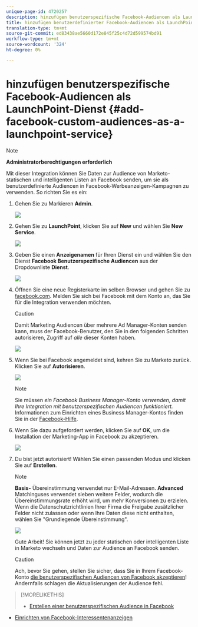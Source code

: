 ```yaml
---
unique-page-id: 4720257
description: hinzufügen benutzerspezifische Facebook-Audiencen als LaunchPoint-Dienst - Marketing-Dokumente - Produktdokumentation
title: hinzufügen benutzerdefinierter Facebook-Audiencen als LaunchPoint-Dienst
translation-type: tm+mt
source-git-commit: ed83438ae5660d172e845f25c4d72d599574bd91
workflow-type: tm+mt
source-wordcount: '324'
ht-degree: 0%

---
```



# hinzufügen benutzerspezifische Facebook-Audiencen als LaunchPoint-Dienst {#add-facebook-custom-audiences-as-a-launchpoint-service}

>[!NOTE]
>
>**Administratorberechtigungen erforderlich**

Mit dieser Integration können Sie Daten zur Audience von Marketo-statischen und intelligenten Listen an Facebook senden, um sie als benutzerdefinierte Audiencen in Facebook-Werbeanzeigen-Kampagnen zu verwenden. So richten Sie es ein:

1. Gehen Sie zu Markieren **Admin**.

   ![](assets/image2016-11-29-10-3a50-3a29.png)

1. Gehen Sie zu **LaunchPoint**, klicken Sie auf **New** und wählen Sie **New Service**.

   ![](assets/image2016-11-29-10-3a51-3a11.png)

1. Geben Sie einen **Anzeigenamen** für Ihren Dienst ein und wählen Sie den Dienst **Facebook Benutzerspezifische Audiencen** aus der Dropdownliste **Dienst**.

   ![](assets/image2016-11-29-12-3a51-3a8.png)

1. Öffnen Sie eine neue Registerkarte im selben Browser und gehen Sie zu [facebook.com](http://www.facebook.com/). Melden Sie sich bei Facebook mit dem Konto an, das Sie für die Integration verwenden möchten.

   >[!CAUTION]
   >
   >Damit Marketing Audiencen über mehrere Ad Manager-Konten senden kann, muss der Facebook-Benutzer, den Sie in den folgenden Schritten autorisieren, Zugriff auf *alle* dieser Konten haben.

   ![](assets/image2016-11-29-10-3a52-3a29.png)

1. Wenn Sie bei Facebook angemeldet sind, kehren Sie zu Marketo zurück. Klicken Sie auf **Autorisieren**.

   ![](assets/fb-custom-authorize-hand.png)

   >[!NOTE]
   >
   >Sie müssen _ein Facebook Business Manager-Konto verwenden, damit Ihre Integration mit benutzerspezifischen Audiencen funktioniert._ Informationen zum Einrichten eines Business Manager-Kontos finden Sie in der [Facebook-Hilfe](https://www.facebook.com/business/help/1710077379203657).

1. Wenn Sie dazu aufgefordert werden, klicken Sie auf **OK**, um die Installation der Marketing-App in Facebook zu akzeptieren.

   ![](assets/image2016-11-29-10-3a56-3a3.png)

1. Du bist jetzt autorisiert! Wählen Sie einen passenden Modus und klicken Sie auf **Erstellen**.

   >[!NOTE]
   >
   >**Basis-** Übereinstimmung verwendet nur E-Mail-Adressen. **Advanced** Matchinguses verwendet sieben weitere Felder, wodurch die Übereinstimmungsrate erhöht wird, um mehr Konversionen zu erzielen. Wenn die Datenschutzrichtlinien Ihrer Firma die Freigabe zusätzlicher Felder nicht zulassen oder wenn Ihre Daten diese nicht enthalten, wählen Sie &quot;Grundlegende Übereinstimmung&quot;.

   ![](assets/fb-custom-adv-matching-hands.png)

   Gute Arbeit! Sie können jetzt zu jeder statischen oder intelligenten Liste in Marketo wechseln und Daten zur Audience an Facebook senden.

   >[!CAUTION]
   >
   >Ach, bevor Sie gehen, stellen Sie sicher, dass Sie in Ihrem Facebook-Konto [die benutzerspezifischen Audiencen von Facebook akzeptieren](https://www.facebook.com/ads/manage/customaudiences/tos.php)! Andernfalls schlagen die Aktualisierungen der Audience fehl.

>[!MORELIKETHIS]
>
>* [Erstellen einer benutzerspezifischen Audience in Facebook](/help/marketo/product-docs/demand-generation/facebook/create-a-custom-audience-in-facebook.md)
   >
   >
* [Einrichten von Facebook-Interessentenanzeigen](/help/marketo/product-docs/demand-generation/facebook/set-up-facebook-lead-ads.md)

